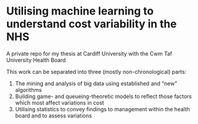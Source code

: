 # Utilising machine learning to understand cost variability in the NHS
A private repo for my thesis at Cardiff University with the Cwm Taf University Health Board

This work can be separated into three (mostly non-chronological) parts:
1. The mining and analysis of big data using established and "new" algorithms
2. Building game- and queueing-theoretic models to reflect those factors which most affect variations in cost
3. Utilising statistics to convey findings to management within the health board and to assess variations
